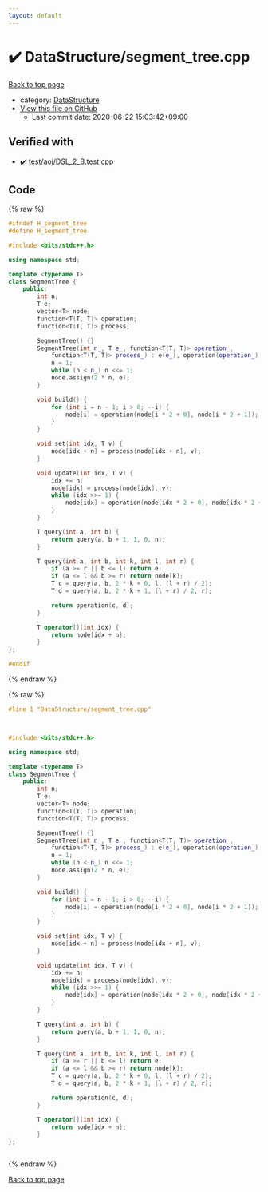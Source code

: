 ```yaml
---
layout: default
---
```


<!-- mathjax config similar to math.stackexchange -->
<script type="text/javascript" async
  src="https://cdnjs.cloudflare.com/ajax/libs/mathjax/2.7.5/MathJax.js?config=TeX-MML-AM_CHTML">
</script>
<script type="text/x-mathjax-config">
  MathJax.Hub.Config({
    TeX: { equationNumbers: { autoNumber: "AMS" }},
    tex2jax: {
      inlineMath: [ ['$','$'] ],
      processEscapes: true
    },
    "HTML-CSS": { matchFontHeight: false },
    displayAlign: "left",
    displayIndent: "2em"
  });
</script>

<script type="text/javascript" src="https://cdnjs.cloudflare.com/ajax/libs/jquery/3.4.1/jquery.min.js"></script>
<script src="https://cdn.jsdelivr.net/npm/jquery-balloon-js@1.1.2/jquery.balloon.min.js" integrity="sha256-ZEYs9VrgAeNuPvs15E39OsyOJaIkXEEt10fzxJ20+2I=" crossorigin="anonymous"></script>
<script type="text/javascript" src="../../assets/js/copy-button.js"></script>
<link rel="stylesheet" href="../../assets/css/copy-button.css" />


# :heavy_check_mark: DataStructure/segment_tree.cpp

<a href="../../index.html">Back to top page</a>

* category: <a href="../../index.html#5e248f107086635fddcead5bf28943fc">DataStructure</a>
* <a href="{{ site.github.repository_url }}/blob/master/DataStructure/segment_tree.cpp">View this file on GitHub</a>
    - Last commit date: 2020-06-22 15:03:42+09:00




## Verified with

* :heavy_check_mark: <a href="../../verify/test/aoj/DSL_2_B.test.cpp.html">test/aoj/DSL_2_B.test.cpp</a>


## Code

<a id="unbundled"></a>
{% raw %}
```cpp
#ifndef H_segment_tree
#define H_segment_tree

#include <bits/stdc++.h>

using namespace std;

template <typename T>
class SegmentTree {
    public:
        int n;
        T e;
        vector<T> node;
        function<T(T, T)> operation;
        function<T(T, T)> process;

        SegmentTree() {}
        SegmentTree(int n_, T e_, function<T(T, T)> operation_, 
            function<T(T, T)> process_) : e(e_), operation(operation_), process(process_) {
            n = 1;
            while (n < n_) n <<= 1;
            node.assign(2 * n, e);
        }

        void build() {
            for (int i = n - 1; i > 0; --i) {
                node[i] = operation(node[i * 2 + 0], node[i * 2 + 1]);
            }
        }

        void set(int idx, T v) {
            node[idx + n] = process(node[idx + n], v);
        }

        void update(int idx, T v) {
            idx += n;
            node[idx] = process(node[idx], v);
            while (idx >>= 1) {
                node[idx] = operation(node[idx * 2 + 0], node[idx * 2 + 1]);
            }
        }

        T query(int a, int b) {
            return query(a, b + 1, 1, 0, n);
        }

        T query(int a, int b, int k, int l, int r) {
            if (a >= r || b <= l) return e;
            if (a <= l && b >= r) return node[k];
            T c = query(a, b, 2 * k + 0, l, (l + r) / 2);
            T d = query(a, b, 2 * k + 1, (l + r) / 2, r);

            return operation(c, d);
        }

        T operator[](int idx) {
            return node[idx + n];
        }
};

#endif
```
{% endraw %}

<a id="bundled"></a>
{% raw %}
```cpp
#line 1 "DataStructure/segment_tree.cpp"



#include <bits/stdc++.h>

using namespace std;

template <typename T>
class SegmentTree {
    public:
        int n;
        T e;
        vector<T> node;
        function<T(T, T)> operation;
        function<T(T, T)> process;

        SegmentTree() {}
        SegmentTree(int n_, T e_, function<T(T, T)> operation_, 
            function<T(T, T)> process_) : e(e_), operation(operation_), process(process_) {
            n = 1;
            while (n < n_) n <<= 1;
            node.assign(2 * n, e);
        }

        void build() {
            for (int i = n - 1; i > 0; --i) {
                node[i] = operation(node[i * 2 + 0], node[i * 2 + 1]);
            }
        }

        void set(int idx, T v) {
            node[idx + n] = process(node[idx + n], v);
        }

        void update(int idx, T v) {
            idx += n;
            node[idx] = process(node[idx], v);
            while (idx >>= 1) {
                node[idx] = operation(node[idx * 2 + 0], node[idx * 2 + 1]);
            }
        }

        T query(int a, int b) {
            return query(a, b + 1, 1, 0, n);
        }

        T query(int a, int b, int k, int l, int r) {
            if (a >= r || b <= l) return e;
            if (a <= l && b >= r) return node[k];
            T c = query(a, b, 2 * k + 0, l, (l + r) / 2);
            T d = query(a, b, 2 * k + 1, (l + r) / 2, r);

            return operation(c, d);
        }

        T operator[](int idx) {
            return node[idx + n];
        }
};



```
{% endraw %}

<a href="../../index.html">Back to top page</a>

